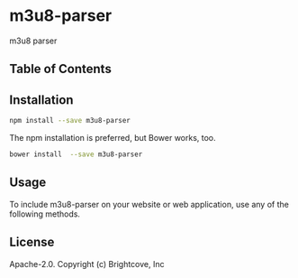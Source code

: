 # m3u8-parser

m3u8 parser

## Table of Contents

<!-- START doctoc -->
<!-- END doctoc -->
## Installation

```sh
npm install --save m3u8-parser
```

The npm installation is preferred, but Bower works, too.

```sh
bower install  --save m3u8-parser
```

## Usage

To include m3u8-parser on your website or web application, use any of the following methods.


## License

Apache-2.0. Copyright (c) Brightcove, Inc
